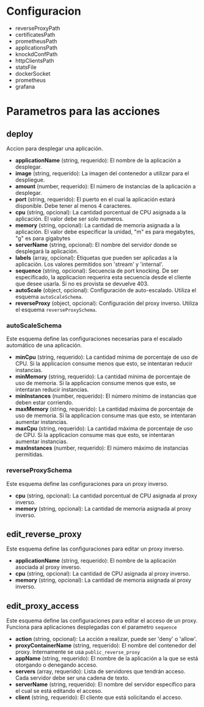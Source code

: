 # Configuracion
- reverseProxyPath
- certificatesPath
- prometheusPath
- applicationsPath
- knockdConfPath
- httpClientsPath
- statsFile
- dockerSocket
- prometheus
- grafana

# Parametros para las acciones

## **deploy**
Accion para desplegar una aplicación.

- **applicationName** (string, requerido): El nombre de la aplicación a desplegar.
- **image** (string, requerido): La imagen del contenedor a utilizar para el despliegue.
- **amount** (number, requerido): El número de instancias de la aplicación a desplegar.
- **port** (string, requerido): El puerto en el cual la aplicación estará disponible. Debe tener al menos 4 caracteres.
- **cpu** (string, opcional): La cantidad porcentual de CPU asignada a la aplicación. El valor debe ser solo numeros.
- **memory** (string, opcional): La cantidad de memoria asignada a la aplicación. El valor debe especificar la unidad, "m" es para megabytes, "g" es para gigabytes
- **serverName** (string, opcional): El nombre del servidor donde se desplegará la aplicación.
- **labels** (array, opcional): Etiquetas que pueden ser aplicadas a la aplicación. Los valores permitidos son 'stream' y 'internal'.
- **sequence** (string, opcional): Secuencia de port knocking. De ser especificado, la applicacion requerira esta secuencia desde el cliente que desee usarla. Si no es provista se devuelve 403.
- **autoScale** (object, opcional): Configuración de auto-escalado. Utiliza el esquema `autoScaleSchema`.
- **reverseProxy** (object, opcional): Configuración del proxy inverso. Utiliza el esquema `reverseProxySchema`.

### **autoScaleSchema**
Este esquema define las configuraciones necesarias para el escalado automático de una aplicación.

- **minCpu** (string, requerido): La cantidad mínima de porcentaje de uso de CPU. Si la applicacion consume menos que esto, se intentaran reducir instancias.
- **minMemory** (string, requerido): La cantidad mínima de porcentaje de uso de memoria. Si la applicacion consume menos que esto, se intentaran reducir instancias.
- **minInstances** (number, requerido): El número mínimo de instancias que deben estar corriendo.
- **maxMemory** (string, requerido): La cantidad máxima de porcentaje de uso de memoria. Si la applicacion consume mas que esto, se intentaran aumentar instancias.
- **maxCpu** (string, requerido): La cantidad máxima de porcentaje de uso de CPU. Si la applicacion consume mas que esto, se intentaran aumentar instancias.
- **maxInstances** (number, requerido): El número máximo de instancias permitidas.

### **reverseProxySchema**
Este esquema define las configuraciones para un proxy inverso.

- **cpu** (string, opcional): La cantidad porcentual de CPU asignada al proxy inverso.
- **memory** (string, opcional): La cantidad de memoria asignada al proxy inverso.

## **edit_reverse_proxy**
Este esquema define las configuraciones para editar un proxy inverso.

- **applicationName** (string, requerido): El nombre de la aplicación asociada al proxy inverso.
- **cpu** (string, opcional): La cantidad de CPU asignada al proxy inverso.
- **memory** (string, opcional): La cantidad de memoria asignada al proxy inverso.

## **edit_proxy_access**
Este esquema define las configuraciones para editar el acceso de un proxy. Funciona para aplicaciones desplegadas con el parametro `sequence`

- **action** (string, opcional): La acción a realizar, puede ser 'deny' o 'allow'.
- **proxyContainerName** (string, requerido): El nombre del contenedor del proxy. Internamente se usa `public_reverse_proxy`
- **appName** (string, requerido): El nombre de la aplicación a la que se está otorgando o denegando acceso.
- **servers** (array, requerido): Lista de servidores que tendrán acceso. Cada servidor debe ser una cadena de texto.
- **serverName** (string, requerido): El nombre del servidor específico para el cual se está editando el acceso.
- **client** (string, requerido): El cliente que está solicitando el acceso.

